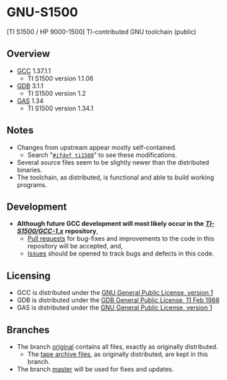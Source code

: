 # GNU-S1500

[TI S1500 / HP 9000-1500] TI-contributed GNU toolchain (public)

## Overview

* [GCC](gcc) 1.37.1.1
  * TI S1500 version 1.1.06
* [GDB](/gdb) 3.1.1
  * TI S1500 version 1.2
* [GAS](/gas) 1.34
  * TI S1500 version 1.34.1

## Notes

* Changes from upstream appear mostly self-contained.
  * Search "[`#ifdef ti1500`](https://github.com/TI-S1500/GNU-S1500/search?q=%22%23ifdef+ti1500%22&type=)" to see  these modifications.
* Several source files seem to be slightly newer than the distributed binaries.
* The toolchain, as distributed, is functional and able to build working programs.

## Development

* **Although future GCC development will most likely occur in the** [***TI-S1500/GCC-1.x***](https://github.com/TI-S1500/GCC-1.x) **repository**,
  * [Pull requests](https://github.com/TI-S1500/GNU-S1500/pulls) for bug-fixes and
    improvements to the code in this repository will be accepted, and,
  * [Issues](https://github.com/TI-S1500/GNU-S1500/issues) should be opened to track bugs and defects in this code.

## Licensing

* GCC is distributed under the
  [GNU General Public License, version 1](https://github.com/TI-S1500/GNU-S1500/blob/master/gcc/COPYING)
* GDB is distributed under the
  [GDB General Public License, 11 Feb 1988](https://github.com/TI-S1500/GNU-S1500/blob/master/gdb/COPYING)
* GAS is distributed under the
  [GNU General Public License, version 1](https://github.com/TI-S1500/GNU-S1500/blob/master/gas/COPYING)

## Branches

* The branch [original](https://github.com/TI-S1500/GNU-S1500/tree/original)
  contains all files, exactly as originally distributed.
  * The [tape archive files](https://github.com/TI-S1500/GNU-S1500/tree/original/dist),
    as originally distributed, are kept in this branch.
* The branch [master](https://github.com/TI-S1500/GNU-S1500/tree/master)
  will be used for fixes and updates.
